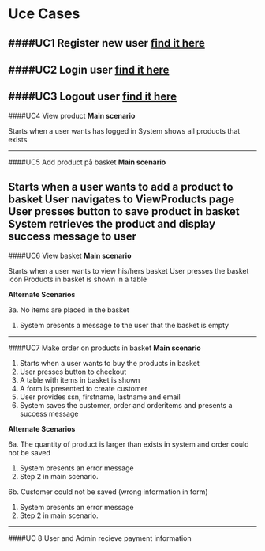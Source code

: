 # Uce Cases

####UC1 Register new user [find it here](https://github.com/dntoll/1DV608/blob/master/Assignments/Assignment_4/UC4.md)
---------------
####UC2 Login user [find it here](https://github.com/dntoll/1DV608/blob/master/Assignments/Assignment_2/Assignment2_Use_Cases.md)
---------------
####UC3 Logout user [find it here](https://github.com/dntoll/1DV608/blob/master/Assignments/Assignment_2/Assignment2_Use_Cases.md)
---------------

####UC4 View product
**Main scenario**

Starts when a user wants has logged in
System shows all products that exists

---------------

####UC5 Add product på basket
**Main scenario**

Starts when a user wants to add a product to basket
User navigates to ViewProducts page
User presses button to save product in basket
System retrieves the product and display success message to user
---------------
####UC6 View basket
**Main scenario**

Starts when a user wants to view his/hers basket
User presses the basket icon
Products in basket is shown in a table

**Alternate Scenarios**

3a. No items are placed in the basket
1. System presents a message to the user that the basket is empty
---------------
####UC7 Make order on products in basket
**Main scenario**

1. Starts when a user wants to buy the products in basket
2. User presses button to checkout
3. A table with items in basket is shown
4. A form is presented to create customer
5. User provides ssn, firstname, lastname and email
6. System saves the customer, order and orderitems and presents a success message

**Alternate Scenarios**

6a. The quantity of product is larger than exists in system and order could not be saved
1. System presents an error message
3. Step 2 in main scenario.

6b. Customer could not be saved (wrong information in form)
1. System presents an error message
3. Step 2 in main scenario.

---------------
####UC 8 User and Admin recieve payment information
